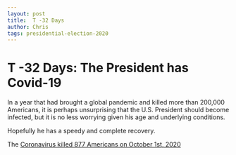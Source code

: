 ```yaml
---
layout: post
title:  T -32 Days
author: Chris
tags: presidential-election-2020
---
```


# T -32 Days: The President has Covid-19
In a year that had brought a global pandemic and killed more than 200,000 Americans, it is perhaps unsurprising that the U.S. President should become infected, but it is no less worrying given his age and underlying conditions.

Hopefully he has a speedy and complete recovery.

The [Coronavirus killed 877 Americans on October 1st, 2020][1]

[1]:	https://www.washingtonpost.com/graphics/2020/national/coronavirus-us-cases-deaths/?itid=sf_coronavirus